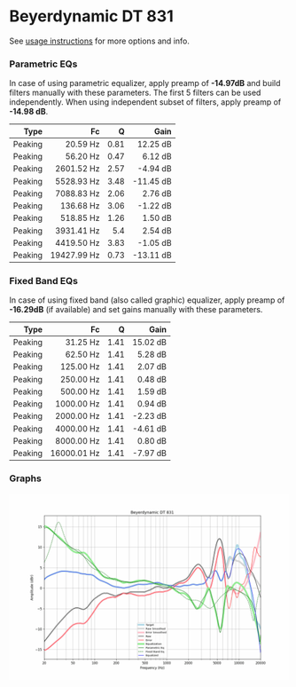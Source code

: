 # Beyerdynamic DT 831
See [usage instructions](https://github.com/jaakkopasanen/AutoEq#usage) for more options and info.

### Parametric EQs
In case of using parametric equalizer, apply preamp of **-14.97dB** and build filters manually
with these parameters. The first 5 filters can be used independently.
When using independent subset of filters, apply preamp of **-14.98 dB**.

| Type    | Fc          |    Q | Gain      |
|--------:|------------:|-----:|----------:|
| Peaking | 20.59 Hz    | 0.81 | 12.25 dB  |
| Peaking | 56.20 Hz    | 0.47 | 6.12 dB   |
| Peaking | 2601.52 Hz  | 2.57 | -4.94 dB  |
| Peaking | 5528.93 Hz  | 3.48 | -11.45 dB |
| Peaking | 7088.83 Hz  | 2.06 | 2.76 dB   |
| Peaking | 136.68 Hz   | 3.06 | -1.22 dB  |
| Peaking | 518.85 Hz   | 1.26 | 1.50 dB   |
| Peaking | 3931.41 Hz  | 5.4  | 2.54 dB   |
| Peaking | 4419.50 Hz  | 3.83 | -1.05 dB  |
| Peaking | 19427.99 Hz | 0.73 | -13.11 dB |

### Fixed Band EQs
In case of using fixed band (also called graphic) equalizer, apply preamp of **-16.29dB**
(if available) and set gains manually with these parameters.

| Type    | Fc          |    Q | Gain     |
|--------:|------------:|-----:|---------:|
| Peaking | 31.25 Hz    | 1.41 | 15.02 dB |
| Peaking | 62.50 Hz    | 1.41 | 5.28 dB  |
| Peaking | 125.00 Hz   | 1.41 | 2.07 dB  |
| Peaking | 250.00 Hz   | 1.41 | 0.48 dB  |
| Peaking | 500.00 Hz   | 1.41 | 1.59 dB  |
| Peaking | 1000.00 Hz  | 1.41 | 0.94 dB  |
| Peaking | 2000.00 Hz  | 1.41 | -2.23 dB |
| Peaking | 4000.00 Hz  | 1.41 | -4.61 dB |
| Peaking | 8000.00 Hz  | 1.41 | 0.80 dB  |
| Peaking | 16000.01 Hz | 1.41 | -7.97 dB |

### Graphs
![](./Beyerdynamic%20DT%20831.png)